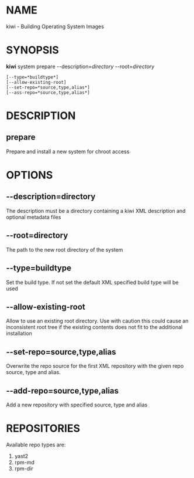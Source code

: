 # NAME

kiwi - Building Operating System Images

# SYNOPSIS

__kiwi__ system prepare --description=*directory* --root=*directory*

    [--type=*buildtype*]
    [--allow-existing-root]
    [--set-repo=*source,type,alias*]
    [--ass-repo=*source,type,alias*]

# DESCRIPTION

## __prepare__

Prepare and install a new system for chroot access

# OPTIONS

## __--description=directory__

The description must be a directory containing a kiwi XML description and optional metadata files

## __--root=directory__

The path to the new root directory of the system

## __--type=buildtype__

Set the build type. If not set the default XML specified build type will be used

## __--allow-existing-root__

Allow to use an existing root directory. Use with caution this could cause an inconsistent root tree if the existing contents does not fit to the additional installation

## __--set-repo=source,type,alias__

Overwrite the repo source for the first XML repository with the
given repo source, type and alias.

## __--add-repo=source,type,alias__

Add a new repository with specified source, type and alias

# REPOSITORIES

Available repo types are:

1. yast2
2. rpm-md
3. rpm-dir

